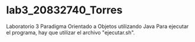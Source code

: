 # lab3_20832740_Torres

Laboratorio 3 Paradigma Orientado a Objetos utilizando Java
Para ejecutar el programa, hay que utilizar el archivo "ejecutar.sh".
